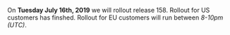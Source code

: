 On **Tuesday July 16th, 2019** we will rollout release 158. Rollout for US customers has finshed. Rollout for EU customers will run between *8-10pm (UTC)*.
